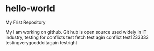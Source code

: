 # hello-world
My Frist Repository

My I am working on github.
Git hub is open source used widely in IT industry, testing for conflicts test fetch
test  agin conflict test1233333 testingverygooddoitagain testright
